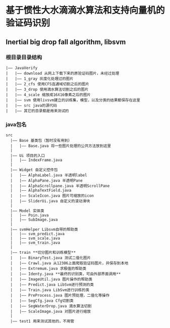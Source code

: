 基于惯性大水滴滴水算法和支持向量机的验证码识别
==========

Inertial big drop fall algorithm, libsvm
------------------------

### 根目录目录结构
    |—— JavaVerify
    |   |—— download 从网上下载下来的原验证码图片，未经过处理
    |   |—— 1_gray 灰度化处理过的图片
    |   |—— 2_cfs 使用CFS连通域切割之后的图片
    |   |—— 3_drop 使用滴水算法切割之后的图片
    |   |—— 4_scale 缩放成16X16像素之后的图片
    |   |—— svm 使用livsvm建立的训练集，模型，以及分类的结果都保存在这里
    |   |—— src java的源代码
    |   |—— 其它的目录都是用来测试的
    
### java包名
    src
      |—— Base 基类包（暂时没有用到）
      |   |—— Base.java 将一些图片处理的公共方法放到这里
      |
      |—— Ui 项目的入口
      |   |—— IndexFrame.java
      |
      |—— Widget 自定义控件包
      |   |—— AlphaLabel.java 半透明label
      |   |—— AlphaPane.java 半透明Pane
      |   |—— AlphaScrollpane.java 半透明ScrollPane
      |   |—— AlphaTextField.java
      |   |—— ScaleIcon.java 图片可缩放的icon
      |   |—— SliderUi.java 自定义的滚动滑块
      |
      |—— Model 实体类
      |   |—— Poin.java
      |   |—— SubImage.java
      |
      |—— svmHelper Libsvm自带的帮助类
      |   |—— svm_predict.java 
      |   |—— svm_scale.java
      |   |—— svm_train.java
      |
      |—— train **切分图片和训练模型**
      |   |—— BinaryTest.java 测试二值化图片
      |   |—— Crawl.java 从12306上面爬取验证码图片，并保存到本地
      |   |—— Extremum.java 求极值的帮助类
      |   |—— Identy.java **最终的识别类，可由外部界面调用**
      |   |—— ImageUtil.java 图片操作的帮助类
      |   |—— Predict.java LibSvm进行预测的类
      |   |—— Train.java LibSvm进行训练的类
      |   |—— PreProcess.java 图片预处理，二值化等操作
      |   |—— SegCfg.java Cfg切割类
      |   |—— SegWaterDrop.java 滴水算法切割
      |   |—— ScaleImage.java 对图片进行缩放
      |
      |—— test1 用来测试其他的，不用管
 
      
      
      
    
